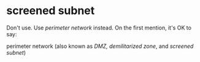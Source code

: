 # screened subnet

Don't use. Use *perimeter network* instead. On the first mention, it's OK to say:

perimeter network (also known as *DMZ, demilitarized zone*, and *screened subnet*)
